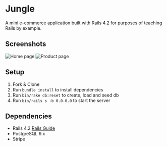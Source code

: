 # Jungle

A mini e-commerce application built with Rails 4.2 for purposes of teaching Rails by example.

## Screenshots
![Home page]("https://github.com/jv-cortez/jungle-rails/blob/master/docs/home.png")
![Product page]("https://github.com/jv-cortez/jungle-rails/blob/master/docs/product-page.png")

## Setup

1. Fork & Clone
2. Run `bundle install` to install dependencies
3. Run `bin/rake db:reset` to create, load and seed db
4. Run `bin/rails s -b 0.0.0.0` to start the server

## Dependencies

* Rails 4.2 [Rails Guide](http://guides.rubyonrails.org/v4.2/)
* PostgreSQL 9.x
* Stripe
